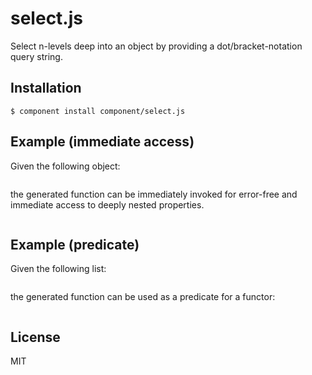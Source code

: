 # select.js

  Select n-levels deep into an object by providing a dot/bracket-notation query string.

## Installation

    $ component install component/select.js

## Example (immediate access)

Given the following object:

```js
```

the generated function can be immediately invoked for error-free and immediate access to deeply nested properties.

```js
```

## Example (predicate)

Given the following list:

```js
```

the generated function can be used as a predicate for a functor:

```js
```

## License

  MIT
